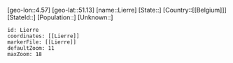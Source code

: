 ﻿---
location: [51.13,4.57]
mapzoom: [7,12] 
mapmarker: city 
type: City
tags:
- geo/City


SpocWebEntityId: 32004
isDeleted: false
confidential: public

---
[geo-lon::4.57]
[geo-lat::51.13]
[name::Lierre]
[State::]
[Country::[[Belgium]]]
[StateId::]
[Population::]
[Unknown::]


```leaflet
id: Lierre
coordinates: [[Lierre]]
markerFile: [[Lierre]]
defaultZoom: 11 
maxZoom: 18
```
